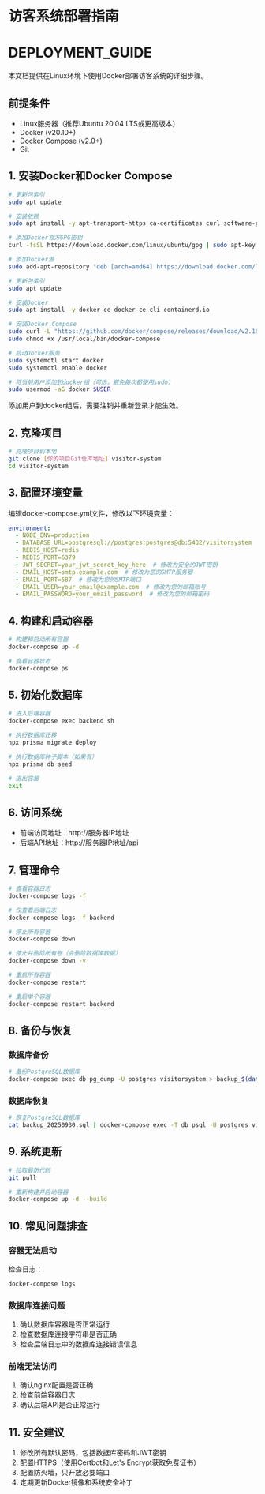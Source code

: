 # 访客系统部署指南
# DEPLOYMENT_GUIDE

本文档提供在Linux环境下使用Docker部署访客系统的详细步骤。

## 前提条件

- Linux服务器（推荐Ubuntu 20.04 LTS或更高版本）
- Docker (v20.10+)
- Docker Compose (v2.0+)
- Git

## 1. 安装Docker和Docker Compose

```bash
# 更新包索引
sudo apt update

# 安装依赖
sudo apt install -y apt-transport-https ca-certificates curl software-properties-common

# 添加Docker官方GPG密钥
curl -fsSL https://download.docker.com/linux/ubuntu/gpg | sudo apt-key add -

# 添加Docker源
sudo add-apt-repository "deb [arch=amd64] https://download.docker.com/linux/ubuntu $(lsb_release -cs) stable"

# 更新包索引
sudo apt update

# 安装Docker
sudo apt install -y docker-ce docker-ce-cli containerd.io

# 安装Docker Compose
sudo curl -L "https://github.com/docker/compose/releases/download/v2.18.1/docker-compose-$(uname -s)-$(uname -m)" -o /usr/local/bin/docker-compose
sudo chmod +x /usr/local/bin/docker-compose

# 启动Docker服务
sudo systemctl start docker
sudo systemctl enable docker

# 将当前用户添加到docker组（可选，避免每次都使用sudo）
sudo usermod -aG docker $USER
```

添加用户到docker组后，需要注销并重新登录才能生效。

## 2. 克隆项目

```bash
# 克隆项目到本地
git clone [你的项目Git仓库地址] visitor-system
cd visitor-system
```

## 3. 配置环境变量

编辑docker-compose.yml文件，修改以下环境变量：

```yaml
environment:
  - NODE_ENV=production
  - DATABASE_URL=postgresql://postgres:postgres@db:5432/visitorsystem  # 根据需要修改数据库凭据
  - REDIS_HOST=redis
  - REDIS_PORT=6379
  - JWT_SECRET=your_jwt_secret_key_here  # 修改为安全的JWT密钥
  - EMAIL_HOST=smtp.example.com  # 修改为您的SMTP服务器
  - EMAIL_PORT=587  # 修改为您的SMTP端口
  - EMAIL_USER=your_email@example.com  # 修改为您的邮箱账号
  - EMAIL_PASSWORD=your_email_password  # 修改为您的邮箱密码
```

## 4. 构建和启动容器

```bash
# 构建和启动所有容器
docker-compose up -d

# 查看容器状态
docker-compose ps
```

## 5. 初始化数据库

```bash
# 进入后端容器
docker-compose exec backend sh

# 执行数据库迁移
npx prisma migrate deploy

# 执行数据库种子脚本（如果有）
npx prisma db seed

# 退出容器
exit
```

## 6. 访问系统

- 前端访问地址：http://服务器IP地址
- 后端API地址：http://服务器IP地址/api

## 7. 管理命令

```bash
# 查看容器日志
docker-compose logs -f

# 仅查看后端日志
docker-compose logs -f backend

# 停止所有容器
docker-compose down

# 停止并删除所有卷（会删除数据库数据）
docker-compose down -v

# 重启所有容器
docker-compose restart

# 重启单个容器
docker-compose restart backend
```

## 8. 备份与恢复

### 数据库备份

```bash
# 备份PostgreSQL数据库
docker-compose exec db pg_dump -U postgres visitorsystem > backup_$(date +%Y%m%d).sql
```

### 数据库恢复

```bash
# 恢复PostgreSQL数据库
cat backup_20250930.sql | docker-compose exec -T db psql -U postgres visitorsystem
```

## 9. 系统更新

```bash
# 拉取最新代码
git pull

# 重新构建并启动容器
docker-compose up -d --build
```

## 10. 常见问题排查

### 容器无法启动

检查日志：
```bash
docker-compose logs
```

### 数据库连接问题

1. 确认数据库容器是否正常运行
2. 检查数据库连接字符串是否正确
3. 检查后端日志中的数据库连接错误信息

### 前端无法访问

1. 确认nginx配置是否正确
2. 检查前端容器日志
3. 确认后端API是否正常运行

## 11. 安全建议

1. 修改所有默认密码，包括数据库密码和JWT密钥
2. 配置HTTPS（使用Certbot和Let's Encrypt获取免费证书）
3. 配置防火墙，只开放必要端口
4. 定期更新Docker镜像和系统安全补丁

